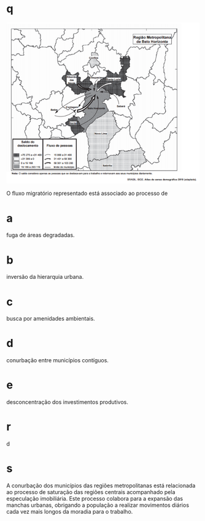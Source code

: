 # q
![](c4d4edea-31c2-88ae-cc3f-a2939ac20a3b.png)

O fluxo migratório representado está associado ao processo de

# a
fuga de áreas degradadas.

# b
inversão da hierarquia urbana.

# c
busca por amenidades ambientais.

# d
conurbação entre municípios contíguos.

# e
desconcentração dos investimentos produtivos.

# r
d

# s
A conurbação dos municípios das regiões metropolitanas está relacionada ao processo de saturação das regiões centrais acompanhado pela especulação imobiliária. Este processo colabora para a expansão das manchas urbanas, obrigando a população a realizar movimentos diários cada vez mais longos da moradia para o trabalho.
